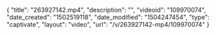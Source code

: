 {
    "title": "263927142.mp4",
    "description": "",
    "videoid": "109970074",
    "date_created": "1502519118",
    "date_modified": "1504247454",
    "type": "captivate",
    "layout": "video",
    "url": "\/v\/263927142-mp4\/109970074"
}